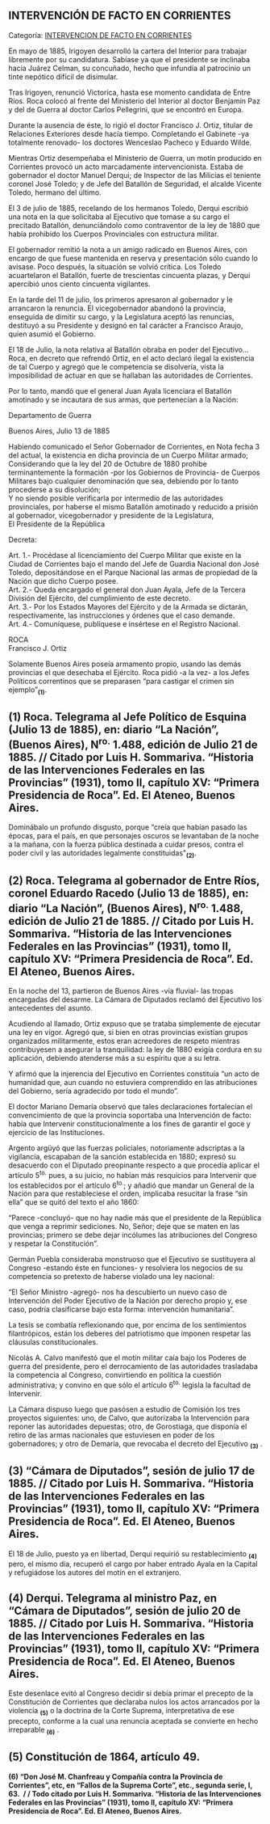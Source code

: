 ## INTERVENCIÓN DE FACTO EN CORRIENTES

Categoría: [INTERVENCION DE FACTO EN CORRIENTES](http://descubrircorrientes.com.ar/2012/index.php/4726-corrientes-en-la-familia-argentina-1870-a-la-actualidad/gobiernos-autonomistas-de-gallino-a-ruiz-1880-1897/segundo-mandato-de-manuel-derqui/intervencion-de-facto-en-corrientes)

En mayo de 1885, Irigoyen desarrolló la cartera del Interior para trabajar libremente por su candidatura. Sabíase ya que el presidente se inclinaba hacia Juárez Celman, su concuñado, hecho que infundía al patrocinio un tinte nepótico difícil de disimular.

Tras Irigoyen, renunció Victorica, hasta ese momento candidata de Entre Ríos. Roca colocó al frente del Ministerio del Interior al doctor Benjamín Paz y del de Guerra al doctor Carlos Pellegrini, que se encontró en Europa.

Durante la ausencia de éste, lo rigió el doctor Francisco J. Ortiz, titular de Relaciones Exteriores desde hacía tiempo. Completando el Gabinete -ya totalmente renovado- los doctores Wenceslao Pacheco y Eduardo Wilde.

Mientras Ortiz desempeñaba el Ministerio de Guerra, un motín producido en Corrientes provocó un acto marcadamente intervencionista. Estaba de gobernador el doctor Manuel Derqui; de Inspector de las Milicias el teniente coronel José Toledo; y de Jefe del Batallón de Seguridad, el alcalde Vicente Toledo, hermano del último.

El 3 de julio de 1885, recelando de los hermanos Toledo, Derqui escribió una nota en la que solicitaba al Ejecutivo que tomase a su cargo el precitado Batallón, denunciándolo como contraventor de la ley de 1880 que había prohibido los Cuerpos Provinciales con estructura militar.

El gobernador remitió la nota a un amigo radicado en Buenos Aires, con encargo de que fuese mantenida en reserva y presentación sólo cuando lo avisase. Poco después, la situación se volvió crítica. Los Toledo acuartelaron el Batallón, fuerte de trescientas cincuenta plazas, y Derqui apercibió unos ciento cincuenta vigilantes.

En la tarde del 11 de julio, los primeros apresaron al gobernador y le arrancaron la renuncia. El vicegobernador abandonó la provincia, enseguida de dimitir su cargo, y la Legislatura aceptó las renuncias, destituyó a su Presidente y designó en tal carácter a Francisco Araujo, quien asumió el Gobierno.

El 18 de Julio, la nota relativa al Batallón obraba en poder del Ejecutivo... Roca, en decreto que refrendó Ortiz, en el acto declaró ilegal la existencia de tal Cuerpo y agregó que le competencia se disolvería, vista la imposibilidad de actuar en que se hallaban las autoridades de Corrientes.

Por lo tanto, mandó que el general Juan Ayala licenciara el Batallón amotinado y se incautara de sus armas, que pertenecían a la Nación:

Departamento de Guerra

Buenos Aires, Julio 13 de 1885

Habiendo comunicado el Señor Gobernador de Corrientes, en Nota fecha 3 del actual, la existencia en dicha provincia de un Cuerpo Militar armado;  
Considerando que la ley del 20 de Octubre de 1880 prohibe terminantemente la formación -por los Gobiernos de Provincia- de Cuerpos Militares bajo cualquier denominación que sea, debiendo por lo tanto procederse a su disolución;  
Y no siendo posible verificarla por intermedio de las autoridades provinciales, por haberse el mismo Batallón amotinado y reducido a prisión al gobernador, vicegobernador y presidente de la Legislatura,  
El Presidente de la República

Decreta:

Art. 1.- Procédase al licenciamiento del Cuerpo Militar que existe en la Ciudad de Corrientes bajo el mando del Jefe de Guardia Nacional don José Toledo, depositándose en el Parque Nacional las armas de propiedad de la Nación que dicho Cuerpo posee.  
Art. 2.- Queda encargado el general don Juan Ayala, Jefe de la Tercera División del Ejército, del cumplimiento de este decreto.  
Art. 3.- Por los Estados Mayores del Ejército y de la Armada se dictarán, respectivamente, las instrucciones y órdenes que el caso demande.  
Art. 4.- Comuníquese, publíquese e insértese en el Registro Nacional.

ROCA  
Francisco J. Ortiz

Solamente Buenos Aires poseía armamento propio, usando las demás provincias el que desechaba el Ejército. Roca pidió -a la vez- a los Jefes Políticos correntinos que se preparasen “para castigar el crimen sin ejemplo”<sub><strong>(1)</strong></sub>.

## **(1) Roca. Telegrama al Jefe Político de Esquina (Julio 13 de 1885), en: diario “La Nación”, (Buenos Aires), N<sup>ro.</sup> 1.488, edición de Julio 21 de 1885. // Citado por Luis H. Sommariva. “Historia de las Intervenciones Federales en las Provincias” (1931), tomo II, capítulo XV: “Primera Presidencia de Roca”. Ed. El Ateneo, Buenos Aires.**

Dominábalo un profundo disgusto, porque “creía que habían pasado las épocas, para el país, en que personajes oscuros se levantaban de la noche a la mañana, con la fuerza pública destinada a cuidar presos, contra el poder civil y las autoridades legalmente constituidas"<sub><strong>(2)</strong></sub>.

## **(2) Roca. Telegrama al gobernador de Entre Ríos, coronel Eduardo Racedo (Julio 13 de 1885), en: diario “La Nación”, (Buenos Aires), N<sup>ro.</sup> 1.488, edición de Julio 21 de 1885. // Citado por Luis H. Sommariva. “Historia de las Intervenciones Federales en las Provincias” (1931), tomo II, capítulo XV: “Primera Presidencia de Roca”. Ed. El Ateneo, Buenos Aires.**

En la noche del 13, partieron de Buenos Aires -vía fluvial- las tropas encargadas del desarme. La Cámara de Diputados reclamó del Ejecutivo los antecedentes del asunto.

Acudiendo al llamado, Ortiz expuso que se trataba simplemente de ejecutar una ley en vigor. Agregó que, si bien en otras provincias existían grupos organizados militarmente, estos eran acreedores de respeto mientras contribuyesen a asegurar la tranquilidad: la ley de 1880 exigía cordura en su aplicación, debiendo atenderse más a su espíritu que a su letra.

Y afirmó que la injerencia del Ejecutivo en Corrientes constituía “un acto de humanidad que, aun cuando no estuviera comprendido en las atribuciones del Gobierno, sería agradecido por todo el mundo”.

El doctor Mariano Demaría observó que tales declaraciones fortalecían el convencimiento de que la provincia soportaba una Intervención de facto: había que Intervenir constitucionalmente a los fines de garantir el goce y ejercicio de las Instituciones.

Argento argüyó que las fuerzas policiales, notoriamente adscriptas a la vigilancia, escapaban de la sanción establecida en 1880; expresó su desacuerdo con el Diputado preopinante respecto a que procedía aplicar el artículo 5<sup>to.</sup> pues, a su juicio, no habían más resquicios para Intervenir que los establecidos por el artículo 6<sup>to.</sup>; y añadió que mandar un General de la Nación para que restableciese el orden, implicaba resucitar la frase “sin ella” que se quitó del texto el año 1860:

“Parece -concluyó- que no hay nadie más que el presidente de la República que venga a reprimir sediciones. No, Señor; deje que se maten en las provincias; primero se debe dejar incólumes las atribuciones del Congreso y respetar la Constitución”.

Germán Puebla consideraba monstruoso que el Ejecutivo se sustituyera al Congreso -estando éste en funciones- y resolviera los negocios de su competencia so pretexto de haberse violado una ley nacional:

“El Señor Ministro -agregó- nos ha descubierto un nuevo caso de Intervención del Poder Ejecutivo de la Nación por derecho propio y, ese caso, podría clasificarse bajo esta forma: intervención humanitaria”.

La tesis se combatía reflexionando que, por encima de los sentimientos filantrópicos, están los deberes del patriotismo que imponen respetar las cláusulas constitucionales.

Nicolás A. Calvo manifestó que el motín militar caía bajo los Poderes de guerra del presidente, pero el derrocamiento de las autoridades trasladaba la competencia al Congreso, convirtiendo en política la cuestión administrativa; y convino en que sólo el artículo 6<sup>to.</sup> legisla la facultad de Intervenir.

La Cámara dispuso luego que pasósen a estudio de Comisión los tres proyectos siguientes: uno, de Calvo, que autorizaba la Intervención para reponer las autoridades depuestas; otro, de Gorostiaga, que disponía el retiro de las armas nacionales que estuviesen en poder de los gobernadores; y otro de Demaría, que revocaba el decreto del Ejecutivo <sub><strong><span><span>(3)</span></span></strong></sub> .

## **(3) “Cámara de Diputados”, sesión de julio 17 de 1885. // Citado por Luis H. Sommariva. “Historia de las Intervenciones Federales en las Provincias” (1931), tomo II, capítulo XV: “Primera Presidencia de Roca”. Ed. El Ateneo, Buenos Aires.**

El 18 de Julio, puesto ya en libertad, Derqui requirió su restablecimiento <sub><strong><span><span>(4)</span></span></strong></sub> pero, el mismo día, recuperó el cargo por haber entrado Ayala en la Capital y refugiádose los autores del motín en el extranjero.

## **(4) Derqui. Telegrama al ministro Paz, en “Cámara de Diputados”, sesión de julio 20 de 1885. // Citado por Luis H. Sommariva. “Historia de las Intervenciones Federales en las Provincias” (1931), tomo II, capítulo XV: “Primera Presidencia de Roca”. Ed. El Ateneo, Buenos Aires.**

Este desenlace evitó al Congreso decidir si debía primar el precepto de la Constitución de Corrientes que declaraba nulos los actos arrancados por la violencia <sub><strong><span><span>(5)</span></span></strong></sub> o la doctrina de la Corte Suprema, interpretativa de ese precepto, conforme a la cual una renuncia aceptada se convierte en hecho irreparable <sub><strong><span><span>(6)</span></span></strong></sub> .

## **(5) Constitución de 1864, artículo 49.**  
**(6) “Don José M. Chanfreau y Compañía contra la Provincia de Corrientes”, etc, en “Fallos de la Suprema Corte”, etc., segunda serie, I, 63.  / / Todo citado por Luis H. Sommariva. “Historia de las Intervenciones Federales en las Provincias” (1931), tomo II, capítulo XV: “Primera Presidencia de Roca”. Ed. El Ateneo, Buenos Aires.**